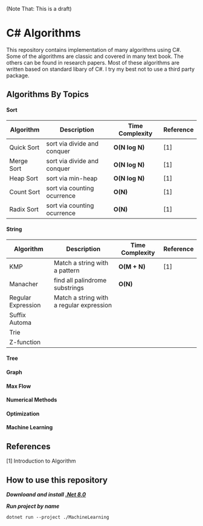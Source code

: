 (Note That: This is a draft)
# C# Algorithms
This repository contains implementation of many algorithms using C#.
Some of the algorithms are classic and covered in many text book.
The others can be found in research papers. Most of these algorithms are
written based on standard libary of C#. I try my best not to use a third party package.

## Algorithms By Topics
#### Sort
| Algorithm        | Description    | Time Complexity    | Reference |
| ---------------- | -------------- | -------------------| ----------|
|Quick Sort        | sort via divide and conquer          |  **O(N log N)**    | [1]        |
|Merge Sort        | sort via divide and conquer          |  **O(N log N)**    | [1]        |
|Heap Sort         | sort via min-heap| **O(N log N)** | [1] |
|Count Sort         | sort via counting ocurrence| **O(N)** | [1] |
|Radix Sort         | sort via counting ocurrence| **O(N)** | [1] |
#### String
| Algorithm        | Description    | Time Complexity    | Reference |
| ---------------- | -------------- | -------------------| ----------|
|KMP               | Match a string with a pattern | **O(M + N)** | [1] |
|Manacher | find all palindrome substrings | **O(N)**||
|Regular Expression | Match a string with a regular expression |||
|Suffix Automa| | | |
|Trie | | | |
|Z-function| | | |
#### Tree

#### Graph

#### Max Flow

#### Numerical Methods

#### Optimization

#### Machine Learning

## References
[1] Introduction to Algorithm

## How to use this repository
***Downloand and install [.Net 8.0](https://dotnet.microsoft.com/en-us/download/dotnet/8.0)***

***Run project by name***
```
dotnet run --project ./MachineLearning
```